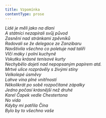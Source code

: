 ```yaml
---
title: Vzpomínka
contentType: prose
---
```


<section>

_Lidé je měli jako na dlani  
A státníci nezapírali svůj původ  
Zasněni nad stránkami zpěvníků  
Radovali se že delegace ze Zanzibaru  
Navštívila všechno co poletuje nad talíři  
Vlčí máky i polní kuchyně  
Vskutku krásné tenisové kurty  
Nechybělo dojetí nad nepopsaným papírem atd.  
Mrtvé ulice rozprávěly s živými stíny  
Velkolepé úsměvy  
Lahve vína plné vnitřností  
Několikrát po sobě rozpočítané zápalky  
Jedno počasí krásnější než druhé  
Karel Čapek vedle Chestertona  
No vida  
Kdyby mi patřila Čína  
Bylo by to všechno vaše_

</section>
